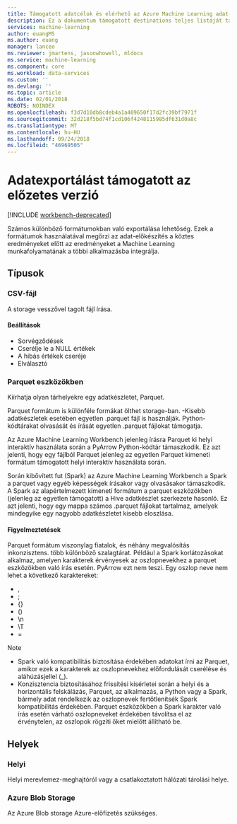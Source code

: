 ```yaml
---
title: Támogatott adatcélok és elérhető az Azure Machine Learning adat-előkészítési kimenetek |} A Microsoft Docs
description: Ez a dokumentum támogatott destinations teljes listáját tartalmazza, és arcokhoz elérhető az Azure Machine Learning adat-előkészítés
services: machine-learning
author: euangMS
ms.author: euang
manager: lanceo
ms.reviewer: jmartens, jasonwhowell, mldocs
ms.service: machine-learning
ms.component: core
ms.workload: data-services
ms.custom: ''
ms.devlang: ''
ms.topic: article
ms.date: 02/01/2018
ROBOTS: NOINDEX
ms.openlocfilehash: f3d7d10db8cdeb4a1a409650f17d2fc39bf7971f
ms.sourcegitcommit: 32d218f5bd74f1cd106f4248115985df631d0a8c
ms.translationtype: MT
ms.contentlocale: hu-HU
ms.lasthandoff: 09/24/2018
ms.locfileid: "46969505"
---
```

# <a name="supported-data-exports-for-this-preview"></a>Adatexportálást támogatott az előzetes verzió 

[!INCLUDE [workbench-deprecated](../../../includes/aml-deprecating-preview-2017.md)] 


Számos különböző formátumokban való exportálása lehetőség. Ezek a formátumok használatával megőrzi az adat-előkészítés a köztes eredményeket előtt az eredményeket a Machine Learning munkafolyamatának a többi alkalmazásba integrálja.

## <a name="types"></a>Típusok 
### <a name="csv-file"></a>CSV-fájl 
A storage vesszővel tagolt fájl írása.

#### <a name="options"></a>Beállítások
- Sorvégződések
- Cserélje le a NULL értékek
- A hibás értékek cseréje 
- Elválasztó


### <a name="parquet"></a>Parquet eszközökben 
Kiírhatja olyan tárhelyekre egy adatkészletet, Parquet.

Parquet formátum is különféle formákat ölthet storage-ban. -Kisebb adatkészletek esetében egyetlen .parquet fájl is használják. Python-kódtárakat olvasását és írását egyetlen .parquet fájlokat támogatja. 

Az Azure Machine Learning Workbench jelenleg írásra Parquet ki helyi interaktív használata során a PyArrow Python-kódtár támaszkodik. Ez azt jelenti, hogy egy fájlból Parquet jelenleg az egyetlen Parquet kimeneti formátum támogatott helyi interaktív használata során.

Során kibővített fut (Spark) az Azure Machine Learning Workbench a Spark a parquet vagy egyéb képességek írásakor vagy olvasásakor támaszkodik. A Spark az alapértelmezett kimeneti formátum a parquet eszközökben (jelenleg az egyetlen támogatott) a Hive adatkészlet szerkezete hasonló. Ez azt jelenti, hogy egy mappa számos .parquet fájlokat tartalmaz, amelyek mindegyike egy nagyobb adatkészletet kisebb eloszlása. 

#### <a name="caveats"></a>Figyelmeztetések 
Parquet formátum viszonylag fiatalok, és néhány megvalósítás inkonzisztens. több különböző szalagtárat. Például a Spark korlátozásokat alkalmaz, amelyen karakterek érvényesek az oszlopnevekhez a parquet eszközökben való írás esetén. PyArrow ezt nem teszi. Egy oszlop neve nem lehet a következő karaktereket: 
- ,
- ;
- {}
- ()
- \\n
- \\T
- =

>[!NOTE]
>- Spark való kompatibilitás biztosítása érdekében adatokat írni az Parquet, amikor ezek a karakterek az oszlopnevekhez előfordulását cserélése és aláhúzásjellel (_).
>- Konzisztencia biztosításához frissítési kísérletei során a helyi és a horizontális felskálázás, Parquet, az alkalmazás, a Python vagy a Spark, bármely adat rendelkezik az oszlopnevek fertőtlenítsék Spark kompatibilitás érdekében. Parquet eszközökben a Spark karakter való írás esetén várható oszlopneveket érdekében távolítsa el az érvénytelen, az oszlopok rögzíti őket mielőtt állítható be.



## <a name="locations"></a>Helyek 
### <a name="local"></a>Helyi 
Helyi merevlemez-meghajtóról vagy a csatlakoztatott hálózati tárolási helye.

### <a name="azure-blob-storage"></a>Azure Blob Storage
Az Azure Blob storage Azure-előfizetés szükséges.


